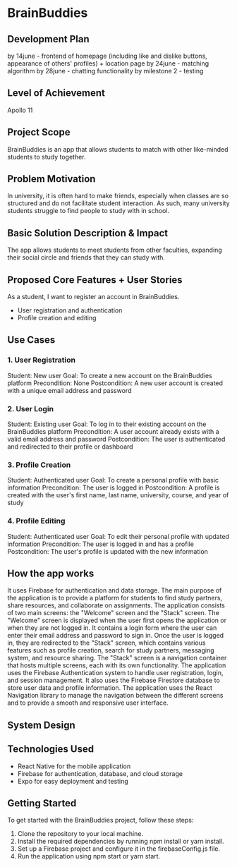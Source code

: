 # BrainBuddies
## Development Plan
by 14june - frontend of homepage (including like and dislike buttons, appearance of others' profiles) + location page
by 24june - matching algorithm
by 28june - chatting functionality 
by milestone 2 - testing

## Level of Achievement
Apollo 11

## Project Scope
BrainBuddies is an app that allows students to match with other like-minded students to study together.

## Problem Motivation
In university, it is often hard to make friends, especially when classes are so structured and do not facilitate student interaction. As such, many university students struggle to find people to study with in school.

## Basic Solution Description & Impact
The app allows students to meet students from other faculties, expanding their social circle and friends that they can study with.

## Proposed Core Features + User Stories
As a student, I want to register an account in BrainBuddies.

- User registration and authentication
- Profile creation and editing

## Use Cases
### 1. User Registration
Student: New user
Goal: To create a new account on the BrainBuddies platform
Precondition: None
Postcondition: A new user account is created with a unique email address and password

### 2. User Login
Student: Existing user
Goal: To log in to their existing account on the BrainBuddies platform
Precondition: A user account already exists with a valid email address and password
Postcondition: The user is authenticated and redirected to their profile or dashboard

### 3. Profile Creation
Student: Authenticated user
Goal: To create a personal profile with basic information
Precondition: The user is logged in
Postcondition: A profile is created with the user's first name, last name, university, course, and year of study

### 4. Profile Editing
Student: Authenticated user
Goal: To edit their personal profile with updated information
Precondition: The user is logged in and has a profile
Postcondition: The user's profile is updated with the new information

## How the app works
It uses Firebase for authentication and data storage. The main purpose of the application is to provide a platform for students to find study partners, share resources, and collaborate on assignments.
The application consists of two main screens: the "Welcome" screen and the "Stack" screen. The "Welcome" screen is displayed when the user first opens the application or when they are not logged in. It contains a login form where the user can enter their email address and password to sign in.
Once the user is logged in, they are redirected to the "Stack" screen, which contains various features such as profile creation, search for study partners, messaging system, and resource sharing. The "Stack" screen is a navigation container that hosts multiple screens, each with its own functionality.
The application uses the Firebase Authentication system to handle user registration, login, and session management. It also uses the Firebase Firestore database to store user data and profile information.
The application uses the React Navigation library to manage the navigation between the different screens and to provide a smooth and responsive user interface.

## System Design


## Technologies Used
- React Native for the mobile application
- Firebase for authentication, database, and cloud storage
- Expo for easy deployment and testing


## Getting Started
To get started with the BrainBuddies project, follow these steps:

1. Clone the repository to your local machine.
2. Install the required dependencies by running npm install or yarn install.
3. Set up a Firebase project and configure it in the firebaseConfig.js file.
4. Run the application using npm start or yarn start.

